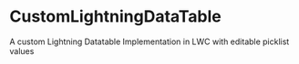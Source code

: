 # CustomLightningDataTable
A custom Lightning Datatable Implementation in LWC with editable picklist values
